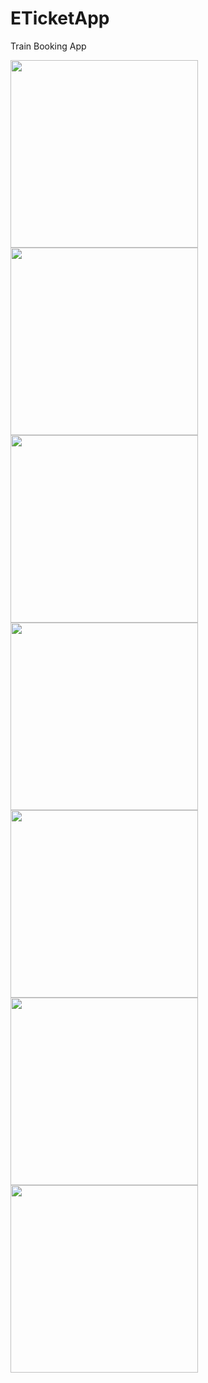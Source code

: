 # ETicketApp
Train Booking App

<img width="300" src="https://user-images.githubusercontent.com/22616354/71957565-bd8be800-31f6-11ea-8632-02b25128f866.png">

<img width="300" src="https://user-images.githubusercontent.com/22616354/71957823-663a4780-31f7-11ea-8bd1-3f97db47a84d.png">

<img width="300" src="https://user-images.githubusercontent.com/22616354/71957713-2ecb9b00-31f7-11ea-8ba7-8082f3a6fd77.png">

<img width="300" src="https://user-images.githubusercontent.com/22616354/71957796-56bafe80-31f7-11ea-8045-9dcdd89c66b7.png">

<img width="300" src="https://user-images.githubusercontent.com/22616354/71957804-5fabd000-31f7-11ea-8955-033ad23e53ad.png">

<img width="300" src="https://user-images.githubusercontent.com/22616354/71957835-6b979200-31f7-11ea-9964-1edbb872e815.png">

<img width="300" src="https://user-images.githubusercontent.com/22616354/71957852-72bea000-31f7-11ea-83de-2a8de200f952.png">

